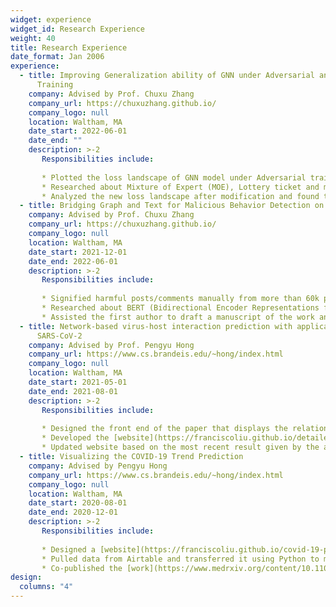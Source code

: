 ```yaml
---
widget: experience
widget_id: Research Experience
weight: 40
title: Research Experience
date_format: Jan 2006
experience:
  - title: Improving Generalization ability of GNN under Adversarial and Fairness
      Training
    company: Advised by Prof. Chuxu Zhang
    company_url: https://chuxuzhang.github.io/
    company_logo: null
    location: Waltham, MA
    date_start: 2022-06-01
    date_end: ""
    description: >-2
       Responsibilities include:
       
       * Plotted the loss landscape of GNN model under Adversarial training and Fairness data to compare the difference with regular GNN model. 
       * Researched about Mixture of Expert (MOE), Lottery ticket and model sparsity. Later, attempted to improve the generalization ability of GNN model under                   Adversarial training and Fairness data setup.
       * Analyzed the new loss landscape after modification and found the possible reason of such transformation. 
  - title: Bridging Graph and Text for Malicious Behavior Detection on Social Media
    company: Advised by Prof. Chuxu Zhang
    company_url: https://chuxuzhang.github.io/
    company_logo: null
    location: Waltham, MA
    date_start: 2021-12-01
    date_end: 2022-06-01
    description: >-2
       Responsibilities include:
       
       * Signified harmful posts/comments manually from more than 60k posts on Twitter to be served as training samples in the fine-tuning process of the model.
       * Researched about BERT (Bidirectional Encoder Representations from Transformers) and helped rebuild the baseline for the project; later fine-tuned the model           to reach its best performance.
       * Assisted the first author to draft a manuscript of the work and submitted to ICDM conference. 
  - title: Network-based virus-host interaction prediction with application to
      SARS-CoV-2
    company: Advised by Prof. Pengyu Hong
    company_url: https://www.cs.brandeis.edu/~hong/index.html
    company_logo: null
    location: Waltham, MA
    date_start: 2021-05-01
    date_end: 2021-08-01
    description: >-2
       Responsibilities include:
       
       * Designed the front end of the paper that displays the relationship between the protein groups of different types of coronavirus with different hosts.                   Further, by taking advantage of machine learning, the paper presented a prediction of other connections between those two protein groups.
       * Developed the [website](https://franciscoliu.github.io/detailed-virus-host.github.io/) through HTML, CSS, AJAX, Java, JQuery, etc. Imported the previous work           data of the paper from [github](https://github.com/hangyu98/IMSP). (Simple version of the [website](https://franciscoliu.github.io/francisco.github.io-virus-host/))
       * Updated website based on the most recent result given by the algorithm. 
  - title: Visualizing the COVID-19 Trend Prediction
    company: Advised by Pengyu Hong
    company_url: https://www.cs.brandeis.edu/~hong/index.html
    company_logo: null
    location: Waltham, MA
    date_start: 2020-08-01
    date_end: 2020-12-01
    description: >-2
       Responsibilities include:
       
       * Designed a [website](https://franciscoliu.github.io/covid-19-prediction.github.io/) to hold data of a machine learning algorithm that predicted the                     COVID-19 trend based on the ground truth using Javascript, HTML, CSS, AJAX, Python. 
       * Pulled data from Airtable and transferred it using Python to make it compatible with the website. Later combined with front end to be user friendly.
       * Co-published the [work](https://www.medrxiv.org/content/10.1101/2021.01.04.21249218v1.full) to medRxiv. 
design:
  columns: "4"
---
```

